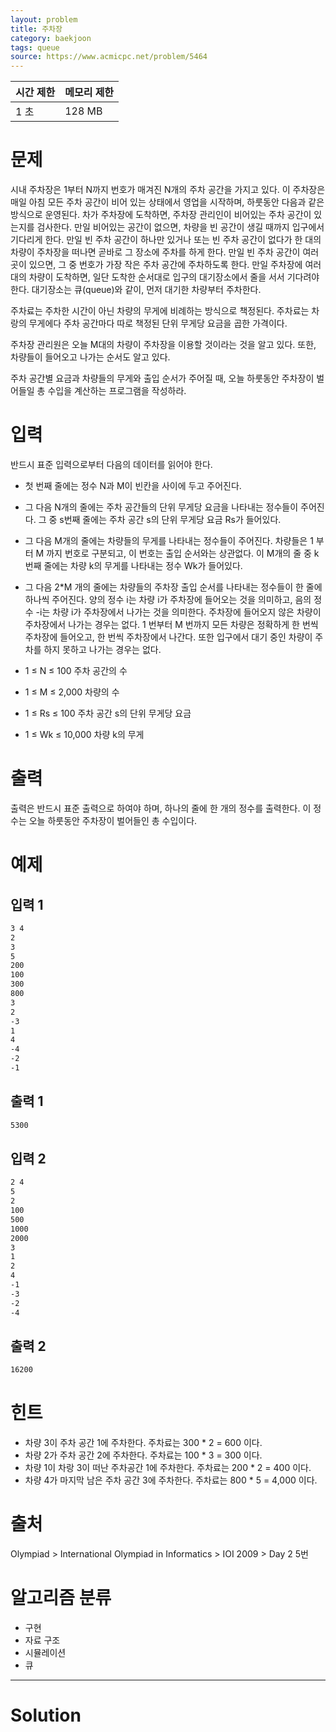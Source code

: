 ```yaml
---
layout: problem
title: 주차장
category: baekjoon
tags: queue
source: https://www.acmicpc.net/problem/5464
---
```


| 시간 제한 | 메모리 제한 |
| --- | --- |
| 1 초 | 128 MB |

# 문제

시내 주차장은 1부터 N까지 번호가 매겨진 N개의 주차 공간을 가지고 있다. 이 주차장은 매일 아침 모든 주차 공간이 비어 있는 상태에서 영업을 시작하며, 하룻동안 다음과 같은 방식으로 운영된다. 차가 주차장에 도착하면, 주차장 관리인이 비어있는 주차 공간이 있는지를 검사한다. 만일 비어있는 공간이 없으면, 차량을 빈 공간이 생길 때까지 입구에서 기다리게 한다. 만일 빈 주차 공간이 하나만 있거나 또는 빈 주차 공간이 없다가 한 대의 차량이 주차장을 떠나면 곧바로 그 장소에 주차를 하게 한다. 만일 빈 주차 공간이 여러 곳이 있으면, 그 중 번호가 가장 작은 주차 공간에 주차하도록 한다. 만일 주차장에 여러 대의 차량이 도착하면, 일단 도착한 순서대로 입구의 대기장소에서 줄을 서서 기다려야 한다. 대기장소는 큐(queue)와 같이, 먼저 대기한 차량부터 주차한다.

주차료는 주차한 시간이 아닌 차량의 무게에 비례하는 방식으로 책정된다. 주차료는 차랑의 무게에다 주차 공간마다 따로 책정된 단위 무게당 요금을 곱한 가격이다.

주차장 관리원은 오늘 M대의 차량이 주차장을 이용할 것이라는 것을 알고 있다. 또한, 차량들이 들어오고 나가는 순서도 알고 있다.

주차 공간별 요금과 차량들의 무게와 출입 순서가 주어질 때, 오늘 하룻동안 주차장이 벌어들일 총 수입을 계산하는 프로그램을 작성하라.

# 입력

반드시 표준 입력으로부터 다음의 데이터를 읽어야 한다.

- 첫 번째 줄에는 정수 N과 M이 빈칸을 사이에 두고 주어진다.
- 그 다음 N개의 줄에는 주차 공간들의 단위 무게당 요금을 나타내는 정수들이 주어진다. 그 중 s번째 줄에는 주차 공간 s의 단위 무게당 요금 Rs가 들어있다.
- 그 다음 M개의 줄에는 차량들의 무게를 나타내는 정수들이 주어진다. 차량들은 1 부터 M 까지 번호로 구분되고, 이 번호는 출입 순서와는 상관없다. 이 M개의 줄 중 k번째 줄에는 차량 k의 무게를 나타내는 정수 Wk가 들어있다.
- 그 다음 2*M 개의 줄에는 차량들의 주차장 출입 순서를 나타내는 정수들이 한 줄에 하나씩 주어진다. 양의 정수 i는 차량 i가 주차장에 들어오는 것을 의미하고, 음의 정수 -i는 차량 i가 주차장에서 나가는 것을 의미한다. 주차장에 들어오지 않은 차량이 주차장에서 나가는 경우는 없다. 1 번부터 M 번까지 모든 차량은 정확하게 한 번씩 주차장에 들어오고, 한 번씩 주차장에서 나간다. 또한 입구에서 대기 중인 차량이 주차를 하지 못하고 나가는 경우는 없다.

- 1 ≤ N ≤ 100 주차 공간의 수
- 1 ≤ M ≤ 2,000 차량의 수
- 1 ≤ Rs ≤ 100 주차 공간 s의 단위 무게당 요금
- 1 ≤ Wk ≤ 10,000 차량 k의 무게

# 출력

출력은 반드시 표준 출력으로 하여야 하며, 하나의 줄에 한 개의 정수를 출력한다. 이 정수는 오늘 하룻동안 주차장이 벌어들인 총 수입이다.

# 예제

## 입력 1

```txt
3 4
2
3
5
200
100
300
800
3
2
-3
1
4
-4
-2
-1
```

## 출력 1

```txt
5300
```

## 입력 2

```txt
2 4
5
2
100
500
1000
2000
3
1
2
4
-1
-3
-2
-4
```

## 출력 2

```txt
16200
```

# 힌트

- 차량 3이 주차 공간 1에 주차한다. 주차료는 300 * 2 = 600 이다.
- 차량 2가 주차 공간 2에 주차한다. 주차료는 100 * 3 = 300 이다.
- 차량 1이 차랑 3이 떠난 주차공간 1에 주차한다. 주차료는 200 * 2 = 400 이다.
- 차량 4가 마지막 남은 주차 공간 3에 주차한다. 주차료는 800 * 5 = 4,000 이다.

# 출처

Olympiad > International Olympiad in Informatics > IOI 2009 > Day 2 5번

# 알고리즘 분류

- 구현
- 자료 구조
- 시뮬레이션
- 큐

---

# Solution

```cpp
```
